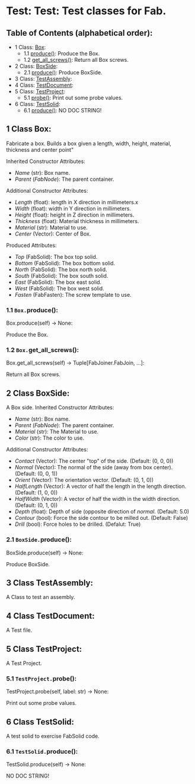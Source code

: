 # Test: Test: Test classes for Fab.

## Table of Contents (alphabetical order):

* 1 Class: [Box](#test--box):
  * 1.1 [produce()](#test----produce): Produce the Box.
  * 1.2 [get_all_screws()](#test----get-all-screws): Return all Box screws.
* 2 Class: [BoxSide](#test--boxside):
  * 2.1 [produce()](#test----produce): Produce BoxSide.
* 3 Class: [TestAssembly](#test--testassembly):
* 4 Class: [TestDocument](#test--testdocument):
* 5 Class: [TestProject](#test--testproject):
  * 5.1 [probe()](#test----probe): Print out some probe values.
* 6 Class: [TestSolid](#test--testsolid):
  * 6.1 [produce()](#test----produce): NO DOC STRING!

## <a name="test--box"></a>1 Class Box:

Fabricate  a box.
Builds a box given a length, width, height, material, thickness and center point"

Inherited Constructor Attributes:
* *Name* (str): Box name.
* *Parent* (*FabNode*): The parent container.

Additional Constructor Attributes:
* *Length* (float): length in X direction in millimeters.x
* *Width* (float): width in Y direction in millimeters.
* *Height* (float): height in Z direction in millimeters.
* *Thickness* (float): Material thickness in millimeters.
* *Material* (str): Material to use.
* *Center* (Vector): Center of Box.

Produced Attributes:
* *Top* (FabSolid): The box top solid.
* *Bottom* (FabSolid): The box bottom solid.
* *North* (FabSolid): The box north solid.
* *South* (FabSolid): The box south solid.
* *East* (FabSolid): The box east solid.
* *West* (FabSolid): The box west solid.
* *Fasten* (FabFasten): The screw template to use.

### <a name="test----produce"></a>1.1 `Box.`produce():

Box.produce(self) -> None:

Produce the Box.

### <a name="test----get-all-screws"></a>1.2 `Box.`get_all_screws():

Box.get_all_screws(self) -> Tuple[FabJoiner.FabJoin, ...]:

Return all Box screws.


## <a name="test--boxside"></a>2 Class BoxSide:

A Box side.
Inherited Constructor Attributes:
* *Name* (str): Box name.
* *Parent* (*FabNode*): The parent container.
* *Material* (str): The Material to use.
* *Color* (str): The color to use.

Additional Constructor Attributes:
* *Contact* (Vector):
   The center "top" of the side.  (Default: (0, 0, 0))
* *Normal* (Vector):
  The normal of the side (away from box center). (Default: (0, 0, 1))
* *Orient* (Vector):
  The orientation vector.  (Default: (0, 1, 0))
* *HalfLength* (Vector):
  A vector of half the length in the length direction. (Default: (1, 0, 0))
* *HalfWidth* (Vector):
  A vector of half the width in the width direction.  (Default: (0, 1, 0))
* *Depth* (float):
  Depth of side (opposite direction of *normal*.  (Default: 5.0)
* *Contour* (bool):
  Force the side contour to be milled out. (Default: False)
* *Drill* (bool):
  Force holes to be drilled. (Defalut: True)

### <a name="test----produce"></a>2.1 `BoxSide.`produce():

BoxSide.produce(self) -> None:

Produce BoxSide.


## <a name="test--testassembly"></a>3 Class TestAssembly:

A Class to test an assembly.


## <a name="test--testdocument"></a>4 Class TestDocument:

A Test file.


## <a name="test--testproject"></a>5 Class TestProject:

A Test Project.

### <a name="test----probe"></a>5.1 `TestProject.`probe():

TestProject.probe(self, label: str) -> None:

Print out some probe values.


## <a name="test--testsolid"></a>6 Class TestSolid:

A test solid to exercise FabSolid code.

### <a name="test----produce"></a>6.1 `TestSolid.`produce():

TestSolid.produce(self) -> None:

NO DOC STRING!



